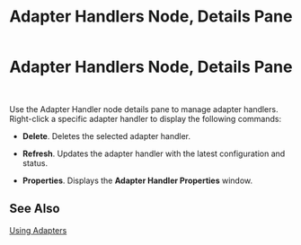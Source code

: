 ﻿---
title: Adapter Handlers Node, Details Pane
TOCTitle: Adapter Handlers Node, Details Pane
ms:assetid: 2fb0de60-d3ee-4dec-82f8-32ea61897d0b
ms:mtpsurl: https://msdn.microsoft.com/library/Aa559447(v=BTS.80)
ms:contentKeyID: 51527089
ms.date: 08/30/2017
mtps_version: v=BTS.80
f1_keywords:
- bts10.admin.resultsobject.adapterhandler
---

# Adapter Handlers Node, Details Pane

 

Use the Adapter Handler node details pane to manage adapter handlers. Right-click a specific adapter handler to display the following commands:

  - **Delete**. Deletes the selected adapter handler.

  - **Refresh**. Updates the adapter handler with the latest configuration and status.

  - **Properties**. Displays the **Adapter Handler Properties** window.

## See Also

[Using Adapters](https://msdn.microsoft.com/library/aa578103\(v=bts.80\))

